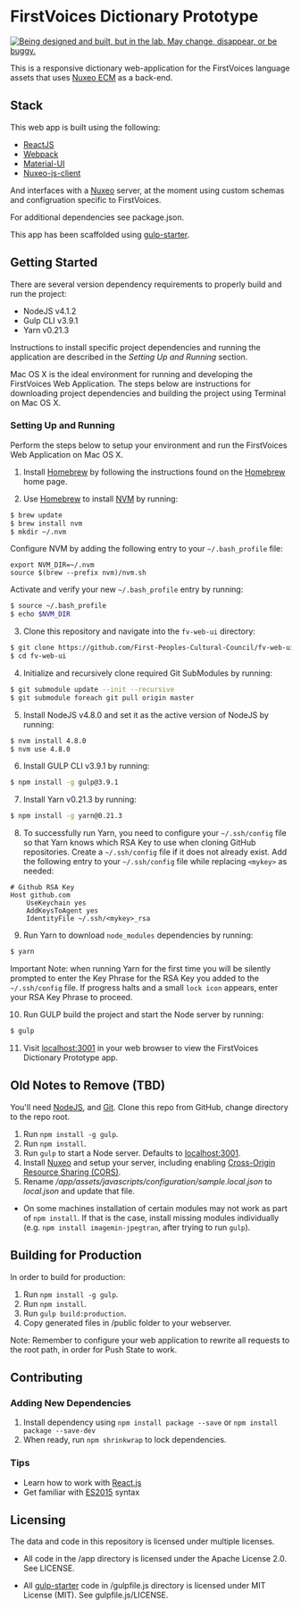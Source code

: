 # FirstVoices Dictionary Prototype #
<a rel="Exploration" href="https://github.com/BCDevExchange/docs/blob/master/discussion/projectstates.md"><img alt="Being designed and built, but in the lab. May change, disappear, or be buggy." style="border-width:0" src="http://bcdevexchange.org/badge/2.svg" title="Being designed and built, but in the lab. May change, disappear, or be buggy." /></a>

This is a responsive dictionary web-application for the FirstVoices language assets that uses [Nuxeo ECM](http://www.nuxeo.com/) as a back-end.

## Stack ##
This web app is built using the following:

-  [ReactJS](https://facebook.github.io/react/)
-  [Webpack](https://webpack.github.io/)
-  [Material-UI](https://github.com/callemall/material-ui)
-  [Nuxeo-js-client](https://github.com/nuxeo/nuxeo-js-client)

And interfaces with a [Nuxeo](http://www.nuxeo.com) server, at the moment using custom schemas and configruation specific to FirstVoices.

For additional dependencies see package.json.

This app has been scaffolded using [gulp-starter](https://github.com/vigetlabs/gulp-starter).

## Getting Started ##
There are several version dependency requirements to properly build and run the project:
-  NodeJS v4.1.2
-  Gulp CLI v3.9.1
-  Yarn v0.21.3

Instructions to install specific project dependencies and running the application are described in the *Setting Up and Running* section.

Mac OS X is the ideal environment for running and developing the FirstVoices Web Application. The steps below are instructions for downloading project dependencies and building the project using Terminal on Mac OS X.

### Setting Up and Running ###
Perform the steps below to setup your environment and run the FirstVoices Web Application on Mac OS X.

1. Install [Homebrew](https://brew.sh/) by following the instructions found on the [Homebrew](https://brew.sh/) home page.

2. Use [Homebrew](https://brew.sh/) to install [NVM](http://nvm.sh) by running:
```bash
$ brew update
$ brew install nvm
$ mkdir ~/.nvm
```
Configure NVM by adding the following entry to your `~/.bash_profile` file:
```
export NVM_DIR=~/.nvm
source $(brew --prefix nvm)/nvm.sh
```
Activate and verify your new `~/.bash_profile` entry by running:
```bash
$ source ~/.bash_profile
$ echo $NVM_DIR
```

3. Clone this repository and navigate into the `fv-web-ui` directory:
```bash
$ git clone https://github.com/First-Peoples-Cultural-Council/fv-web-ui.git
$ cd fv-web-ui
```

4. Initialize and recursively clone required Git SubModules by running:
```bash
$ git submodule update --init --recursive
$ git submodule foreach git pull origin master
```

5. Install NodeJS v4.8.0 and set it as the active version of NodeJS by running:
```bash
$ nvm install 4.8.0
$ nvm use 4.8.0
```

6. Install GULP CLI v3.9.1 by running:
```bash
$ npm install -g gulp@3.9.1
```

7. Install Yarn v0.21.3 by running:
```bash
$ npm install -g yarn@0.21.3
```

8. To successfully run Yarn, you need to configure your `~/.ssh/config` file so that Yarn knows which RSA Key to use when cloning GitHub repositories. Create a `~/.ssh/config` file if it does not already exist. Add the following entry to your `~/.ssh/config` file while replacing `<mykey>` as needed:
```
# Github RSA Key
Host github.com
    UseKeychain yes
    AddKeysToAgent yes
    IdentityFile ~/.ssh/<mykey>_rsa
```

9. Run Yarn to download `node_modules` dependencies by running:
```bash
$ yarn
```
Important Note: when running Yarn for the first time you will be silently prompted to enter the Key Phrase for the RSA Key you added to the `~/.ssh/config` file. If progress halts and a small `lock icon` appears, enter your RSA Key Phrase to proceed.

10. Run GULP build the project and start the Node server by running:
```bash
$ gulp
```

11. Visit [localhost:3001](http://localhost:3001) in your web browser to view the FirstVoices Dictionary Prototype app.


## Old Notes to Remove (TBD) ##

You'll need [NodeJS](http://nodejs.org/), and [Git](http://git-scm.com/downloads). Clone this repo from GitHub, change directory to the repo root.

1. Run `npm install -g gulp`.
2. Run `npm install`.
3. Run `gulp` to start a Node server.  Defaults to [localhost:3001](http://localhost:3001).
4. Install [Nuxeo](http://www.nuxeo.com) and setup your server, including enabling [Cross-Origin Resource Sharing (CORS)](https://doc.nuxeo.com/pages/viewpage.action?pageId=14257084).
4. Rename */app/assets/javascripts/configuration/sample.local.json* to *local.json* and update that file.

* On some machines installation of certain modules may not work as part of `npm install`. If that is the case, install missing modules individually (e.g. `npm install imagemin-jpegtran`, after trying to run `gulp`).

## Building for Production ##

In order to build for production:
1. Run `npm install -g gulp`.
2. Run `npm install`.
3. Run `gulp build:production`.
4. Copy generated files in /public folder to your webserver.

Note: Remember to configure your web application to rewrite all requests to the root path, in order for Push State to work.

## Contributing ##

### Adding New Dependencies
1. Install dependency using `npm install package --save` or `npm install package --save-dev`
2. When ready, run `npm shrinkwrap` to lock dependencies.

### Tips
* Learn how to work with [React.js](https://facebook.github.io/react/docs/getting-started.html)
* Get familiar with [ES2015](https://babeljs.io/docs/learn-es2015/) syntax

## Licensing ##

The data and code in this repository is licensed under multiple licenses.

- All code in the /app directory is licensed under the Apache License 2.0. See LICENSE.

- All [gulp-starter](https://github.com/vigetlabs/gulp-starter) code in /gulpfile.js directory is licensed under MIT License (MIT). See gulpfile.js/LICENSE.
